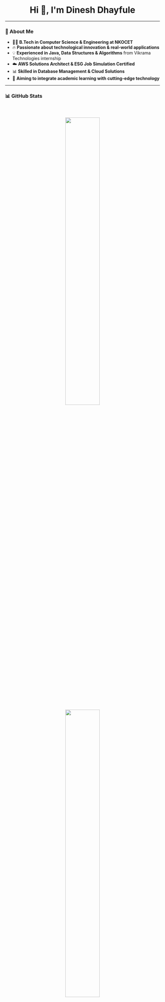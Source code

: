 <h1 align="center">Hi 👋, I'm Dinesh Dhayfule</h1>

---

### 🚀 About Me  

- 🧑‍💻 **B.Tech in Computer Science & Engineering at NKOCET**  
- 🔥 **Passionate about technological innovation & real-world applications**  
- 💡 **Experienced in Java, Data Structures & Algorithms** from Vikrama Technologies internship  
- ☁️ **AWS Solutions Architect & ESG Job Simulation Certified**  
- 📊 **Skilled in Database Management & Cloud Solutions**  
- 🎯 **Aiming to integrate academic learning with cutting-edge technology**  

---

### 📊 GitHub Stats  

<p align="center" style="padding: 20px;">
  <br>
  <img width="49%" src="https://github-readme-stats.vercel.app/api/top-langs/?username=dineshdhayfule&theme=merko&layout=compact&hide_langs_below=1" /> 
  <br><br>
  <img width="49%" src="https://github-readme-stats.vercel.app/api?username=dineshdhayfule&show_icons=true&theme=monokai&count_private=true" />
  <br>
</p>

---

### 🔗 Connect with Me  

<p align="center">
  <a href="https://linkedin.com/in/dinesh-dhayfule" target="_blank">
    <img src="https://raw.githubusercontent.com/rahuldkjain/github-profile-readme-generator/master/src/images/icons/Social/linked-in-alt.svg" alt="LinkedIn" height="40" width="40"/>
  </a>
  <a href="https://twitter.com/d_28_9_" target="_blank">
    <img src="https://raw.githubusercontent.com/rahuldkjain/github-profile-readme-generator/master/src/images/icons/Social/twitter.svg" alt="Twitter" height="40" width="40"/>
  </a>
  <a href="https://www.instagram.com/dinesh_1_9/" target="_blank">
    <img src="https://raw.githubusercontent.com/rahuldkjain/github-profile-readme-generator/master/src/images/icons/Social/instagram.svg" alt="Instagram" height="40" width="40"/>
  </a>
</p>

---

🔥 *Let's innovate and build something amazing together!* 🚀
